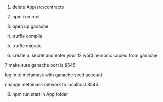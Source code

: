 1. delete App/src/contracts

2. npm i on root

3. open up ganache

4. truffle compile

5. truffle migrate

6. create a .secret and enter your 12 word nemonic copied from ganache

7 make sure ganache port is 8545

log in to metamask with ganache seed account

change metamask network to localhost 8545

8. npm run start in App folder
